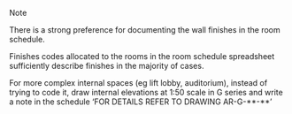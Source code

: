 <span class="transform-to-uppercase">Note</span>

There is a strong preference for documenting the wall finishes in the room schedule.

Finishes codes allocated to the rooms in the room schedule spreadsheet sufficiently describe finishes in the majority of cases.

For more complex internal spaces (eg lift lobby, auditorium), instead of trying to code it, draw internal elevations at <span class="highlight-red">1:50</span> scale in G series and write a note in the schedule ‘FOR
DETAILS REFER TO DRAWING AR-G-\*\*-\*\*’